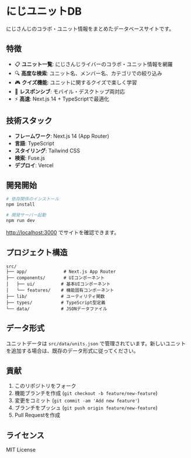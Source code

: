 # にじユニットDB

にじさんじのコラボ・ユニット情報をまとめたデータベースサイトです。

## 特徴

- 📋 **ユニット一覧**: にじさんじライバーのコラボ・ユニット情報を網羅
- 🔍 **高度な検索**: ユニット名、メンバー名、カテゴリでの絞り込み
- 🎮 **クイズ機能**: ユニットに関するクイズで楽しく学習
- 📱 **レスポンシブ**: モバイル・デスクトップ両対応
- ⚡ **高速**: Next.js 14 + TypeScriptで最適化

## 技術スタック

- **フレームワーク**: Next.js 14 (App Router)
- **言語**: TypeScript
- **スタイリング**: Tailwind CSS
- **検索**: Fuse.js
- **デプロイ**: Vercel

## 開発開始

```bash
# 依存関係のインストール
npm install

# 開発サーバー起動
npm run dev
```

[http://localhost:3000](http://localhost:3000) でサイトを確認できます。

## プロジェクト構造

```
src/
├── app/              # Next.js App Router
├── components/       # UIコンポーネント
│   ├── ui/          # 基本UIコンポーネント
│   └── features/    # 機能固有コンポーネント
├── lib/             # ユーティリティ関数
├── types/           # TypeScript型定義
└── data/            # JSONデータファイル
```

## データ形式

ユニットデータは `src/data/units.json` で管理されています。新しいユニットを追加する場合は、既存のデータ形式に従ってください。

## 貢献

1. このリポジトリをフォーク
2. 機能ブランチを作成 (`git checkout -b feature/new-feature`)
3. 変更をコミット (`git commit -am 'Add new feature'`)
4. ブランチをプッシュ (`git push origin feature/new-feature`)
5. Pull Requestを作成

## ライセンス

MIT License
